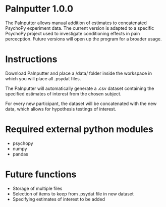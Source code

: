 # PaInputter 1.0.0
The PaInputter allows manual addition of estimates to concatenated PsychoPy experiment data.
The current version is adapted to a specific PsychoPy project used to investigate conditioning effects in pain percecption. 
Future versions will open up the program for a broader usage.

# Instructions
Download PaInputter and place a /data/ folder inside the workspace in which you will place all .psydat files.

The PaInputter will automatically generate a .csv dataset containing the specified estimates of interest from the chosen subject.

For every new participant, the dataset will be concatenated with the new data, which allows for hypothesis testings of interest.

# Required external python modules
- psychopy
- numpy
- pandas

# Future functions
- Storage of multiple files
- Selection of items to keep from .psydat file in new dataset
- Specifying estimates of interest to be added
